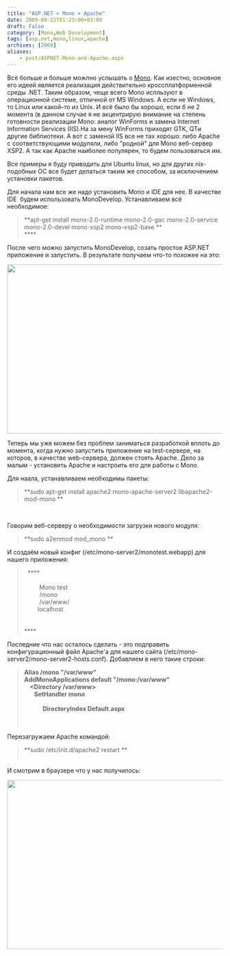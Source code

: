 ```yaml
---
title: "ASP.NET + Mono + Apache"
date: 2009-09-22T01:23:00+03:00
draft: False
category: [Mono,Web Development]
tags: [asp.net,mono,linux,apache]
archives: [2009]
aliases:
    - post/ASPNET-Mono-and-Apache.aspx
---
```



Всё больше и больше можлно услышать о [Mono](http://go-mono.com/). Как изестно, основное его идеей является реализация действительно кроссплатформенной среды .NET. Таким образом, чеще всего Mono испльзуют в операционной системе, отличной от MS Windows. А если не Windows, то Linux или какой-то из Unix. И всё было бы хорошо, если б не 2 момента (в данном случае я не акцентрирую внимание на степень готовности реализации Mono: аналог WinForms и замена Internet Information Services (IIS).На за мену WinForms приходят GTK, QTи другие библиотеки. А вот с заменой IIS все не тах хорошо: либо Apache с соответствующими модуляли, либо "родной" для Mono веб-сервер XSP2. А так как Apache наиболее популярен, то будем пользоваться им.

Все примеры я буду приводить для Ubuntu linux, но для других nix-подобных ОС все будет делаться таким же способом, за исключением установки пакетов. 

Для начала нам все же надо установить Mono и IDE для нее. В качестве IDE  будем использовать MonoDevelop. Устанавливаем всё необходимое:

> 	**apt-get install mono-2.0-runtime mono-2.0-gac mono-2.0-service mono-2.0-devel mono-xsp2 mono-xsp2-base **	<br />	****	<br />

После чего можно запустить MonoDevelop, созать простое ASP.NET приложение и запустить. В результате получаем что-то похожее на это:

<img src="/image.axd?picture=blog.png" alt="" width="700" height="394" />

Теперь мы уже можем без проблем заниматься разработкой вплоть до момента, когда нужно запустить приложение на test-сервере, на которов, в качестве web-сервера, должен стоять Apache. Дело за малым - установить Apache и настроить его для работы с Mono.

Для наала, устанавливаем необходимы пакеты: 

> 	**sudo apt-get install apache2 mono-apache-server2 libapache2-mod-mono		**

 

Говорим веб-серверу о необходимости загрузки нового модуля:

> 	**sudo a2enmod mod_mono							**

И создаём новый конфиг (/etc/mono-server2/monotest.webapp) для нашего приложения:

> 	 	****<apps><br />	      <web-application><br />	         <name>Mono test</name><br />	         <vpath>/mono</vpath><br />	         <path>/var/www/</path><br />	        <vhost>localhost</vhost><br />	      </web-application><br />	</apps> 				<br />	****	<br />

Последние что нас осталось сделать - это подправить конфигурационный файл Apache'а для нашего сайта (/etc/mono-server2/mono-server2-hosts.conf). Добавляем в него такие строки: 

> 	**Alias /mono "/var/www"<br />	AddMonoApplications default "/mono:/var/www"<br />	          <Directory /var/www><br />	               SetHandler mono<br />	                    <IfModule mod_dir.c><br />	                          DirectoryIndex Default.aspx<br />	                    </IfModule><br />	    </Directory>**<br />

Перезагружаем Apache командой: 

> 	**sudo /etc/init.d/apache2 restart		**<br />	<br />

И смотрим в браузере что у нас получилось:

<img src="/image.axd?picture=mono.png" alt="" width="700" height="394" />

